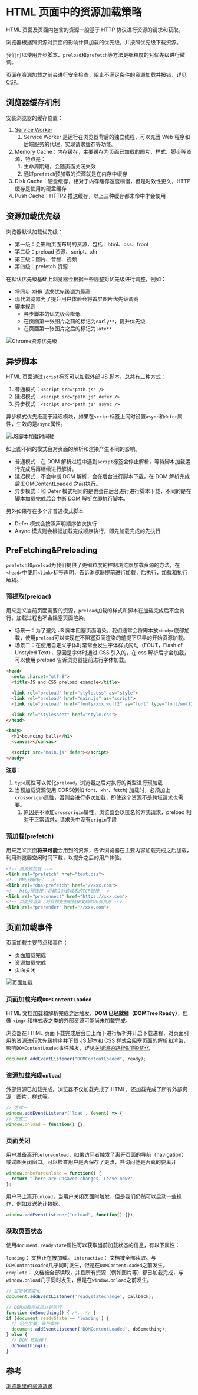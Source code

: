 # HTML 页面中的资源加载策略

HTML 页面及页面内包含的资源一般基于 HTTP 协议进行资源的请求和获取。

浏览器根据照资源对页面的影响计算加载的优先级，并按照优先级下载资源。

我们可以使用异步脚本、`preload`和`prefetch`等方法更细粒度的对优先级进行微调。

页面在资源加载之前会进行安全检查，阻止不满足条件的资源加载并报错，详见[CSP](../06-安全/XSS.md)。

## 浏览器缓存机制

安装浏览器的缓存位置：

1. [Service Worker](../../03-Html/Worker/Service%20Workers.md)
   1. Service Worker 是运行在浏览器背后的独立线程，可以充当 Web 程序和后端服务的代理，实现请求缓存等功能。
2. Memory Cache：内存缓存，主要缓存为页面已加载的图片、样式、脚步等资源，特点是：
   1. 生命周期短，会随页面关闭失效
   2. 通过`prefetch`预加载的资源就是在内存中缓存
3. Disk Cache：硬盘缓存，相对于内存缓存速度稍慢，但是时效性更久，HTTP 缓存是使用的硬盘缓存
4. Push Cache：HTTP2 推送缓存，以上三种缓存都未命中才会使用

## 资源加载优先级

浏览器默认加载优先级：

- 第一级：会影响页面布局的资源，包括：html、css、front
- 第二级：preload 资源、script、xhr
- 第三级：图片、音频、视频
- 第四级：prefetch 资源

在默认优先级基础上浏览器会根据一些规整对优先级进行调整，例如：

- 将同步 XHR 请求优先级调为最高
- 现代浏览器为了提升用户体验会将首屏图片优先级调高
- 脚本规则
  - 异步脚本的优先级会降低
  - 在页面第一张图片之前的标记为`early**`，提升优先级
  - 在页面第一张图片之后的标记为`late**`

![Chrome资源优先级](../../assets/images/browser/chrome-resource-priorities.png)

## 异步脚本

HTML 页面通过`script`标签可以加载外部 JS 脚本，总共有三种方式：

1. 普通模式：`<script src="path.js" />`
2. 延迟模式：`<script src="path.js" defer />`
3. 异步模式：`<script src="path.js" async />`

异步模式优先级高于延迟模块，如果在`script`标签上同时设置`async`和`defer`属性，生效的是`async`属性。

![JS脚本加载时间轴](../../assets/images/browser/script-defer-async.jpeg)

如上图不同的模式会对页面的解析和渲染产生不同的影响。

- 普通模式：在 DOM 解析过程中遇到`script`标签会停止解析，等待脚本加载运行完成后再继续进行解析。
- 延迟模式：不会中断 DOM 解析，会在后台进行脚本下载，在 DOM 解析完成后(DOMContentLoaded 之前)执行。
- 异步模式：和 Defer 模式相同的是也会在后台进行进行脚本下载，不同的是在脚本加载完成后会中断 DOM 解析立即执行脚本。

另外如果存在多个非普通模式脚本

- Defer 模式会按照声明顺序依次执行
- Async 模式则会根据加载完成顺序执行，即先加载完成的先执行

## PreFetching&Preloading

`prefetch`和`preload`为我们提供了更细粒度的控制浏览器加载资源的方法，在`<head>`中使用`<link>`标签声明，告诉浏览器提前进行加载，后执行，加载和执行解耦。

### 预提取(preload)

用来定义当前页面需要的资源，`preload`加载的样式和脚本在加载完成后不会执行，加载过程也不会阻塞页面渲染。

- 场景一：为了避免 JS 脚本阻塞页面渲染，我们通常会将脚本放`<body>`底部加载，使用`preload`可以实现在不阻塞页面渲染的前提下尽早的开始资源加载。
- 场景二：在使用自定义字体时常常会发生字体样式闪动（FOUT，Flash of Unstyled Text），原因是字体时通过 CSS 引入的，在 css 解析后才会加载，可以使用 preload 告诉浏览器提前进行字体加载。

```HTML
<head>
  <meta charset="utf-8">
  <title>JS and CSS preload example</title>

  <link rel="preload" href="style.css" as="style">
  <link rel="preload" href="main.js" as="script">
  <link rel="preload" href="fonts/xxx.woff2" as="font" type="font/woff2" crossorigin>

  <link rel="stylesheet" href="style.css">
</head>

<body>
  <h1>bouncing balls</h1>
  <canvas></canvas>

  <script src="main.js" defer></script>
</body>
```

**注意**：

1. `type`属性可以优化`preload`，浏览器之后对执行的类型进行预加载
2. 当预加载资源使用 CORS(例如 font、xhr、fetch) 加载时，必须加上`crossorigin`属性，否则会进行多次加载，即使这个资源不是跨域请求也需要。
   1. 原因是不添加`crossorigin`属性，浏览器会以匿名的方式请求，preload 相对于正常请求，请求头中没有`origin`字段

### 预加载(prefetch)

用来定义页面**将来可能**会用到的资源，告诉浏览器在主要内容加载完成之后加载，利用浏览器空闲时间下载，以提升之后的用户体验。

```HTML
<!-- 资源预加载 -->
<link rel="prefetch" href="test.css">
<!-- DNS预解析： -->
<link rel="dns-prefetch" href="//xxx.com">
<!-- http预连接：将建立对该域名的TCP链接 -->
<link rel="preconnect" href="https://xxx.com">
<!-- 页面预渲染：将会预先加载链接文档的所有资源 -->
<link rel="prerender" href="//xxx.com">
```

## 页面加载事件

页面加载主要节点和事件：

- 页面加载完成
- 资源加载完成
- 页面关闭

![页面加载](../../assets/images/browser/web-load-event.png)

### 页面加载完成`DOMContentLoaded`

HTML 文档加载和解析完成之后触发，**DOM 已经就绪（DOMTree Ready）**，但像 `<img>` 和样式表之类的外部资源可能尚未加载完成。

浏览器在 HTML 页面下载完成后会自上而下进行解析并开启下载进程，对页面引用的资源进行优先级排序并下载
JS 脚本和 CSS 样式会阻塞页面的解析和渲染，影响`DOMContentLoaded`事件触发，详见[关键渲染路径&渲染优化](./2.关键渲染路径&渲染优化.md)

```JavaScript
document.addEventListener("DOMContentLoaded", ready);
```

### 资源加载完成`onload`

外部资源已加载完成。浏览器不仅加载完成了 HTML，还加载完成了所有外部资源：图片，样式等。

```JavaScript
// 方式一
window.addEventListener('load', (event) => {
// 方式二
window.onload = function() {};
```

### 页面关闭

用户准备离开`beforeunload`，如果访问者触发了离开页面的导航（navigation）或试图关闭窗口。可以检查用户是否保存了更改，并询问他是否真的要离开

```JavaScript
window.onbeforeunload = function() {
  return "There are unsaved changes. Leave now?";
};
```

用户马上离开`unload`，当用户关闭页面时触发，但是我们仍然可以启动一些操作，例如发送统计数据。

```JavaScript
window.addEventListener("unload", function() {});
```

### 获取页面状态

使用`document.readyState`属性可以获取当前加载状态的信息，有以下属性：

`loading`： 文档正在被加载。
`interactive`： 文档被全部读取。与`DOMContentLoaded`几乎同时发生，但是在`DOMContentLoaded`之前发生。
`complete`： 文档被全部读取，并且所有资源（例如图片等）都已加载完成，与`window.onload`几乎同时发生，但是在`window.onload`之前发生。

```JavaScript
// 监听状态变化
document.addEventListener('readystatechange', callback);

// DOM加载完成后立刻执行
function doSomething() { /*...*/ }
if (document.readyState == 'loading') {
  // 仍在加载，等待事件
  document.addEventListener('DOMContentLoaded', doSomething);
} else {
  // DOM 已就绪！
  doSomething();
}
```

## 参考

[浏览器里的资源请求](https://blog.windstone.cc/browser-env/browser/browser-requests.html)
